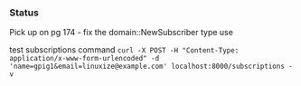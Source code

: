 ### Status
Pick up on pg 174 - fix the domain::NewSubscriber type use

test subscriptions command
`curl -X POST -H "Content-Type: application/x-www-form-urlencoded" -d 'name=gpig1&email=linuxize@example.com' localhost:8000/subscriptions -v`
